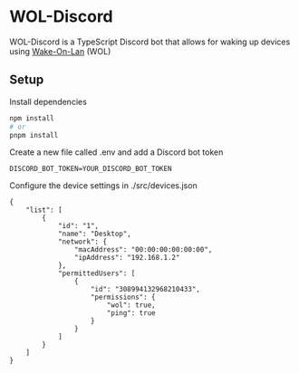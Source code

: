 # WOL-Discord
WOL-Discord is a TypeScript Discord bot that allows for waking up devices using [Wake-On-Lan](https://en.wikipedia.org/wiki/Wake-on-LAN) (WOL)
## Setup
Install dependencies 
```bash
npm install
# or
pnpm install
```
Create a new file called .env and add a Discord bot token
```dosini
DISCORD_BOT_TOKEN=YOUR_DISCORD_BOT_TOKEN
``` 
Configure the device settings in ./src/devices.json
```
{
    "list": [
        {
            "id": "1",
            "name": "Desktop",
            "network": {
                "macAddress": "00:00:00:00:00:00",
                "ipAddress": "192.168.1.2"
            },
            "permittedUsers": [
                {
                    "id": "308994132968210433",
                    "permissions": {
                        "wol": true,
                        "ping": true
                    }
                }
            ]
        }
    ]
}
```